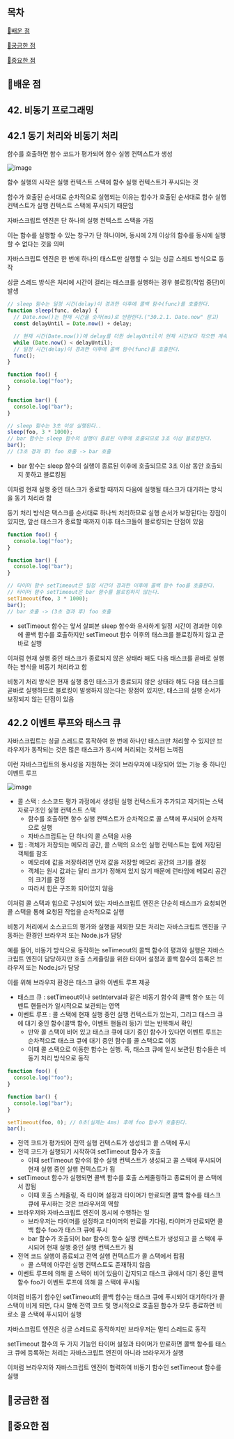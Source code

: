 ## 목차

[📗배운 점 ](#📗배운-점)

[🤔궁금한 점](#🤔궁금한-점)

[📌중요한 점](#📌중요한-점)

## 📗배운 점

## 42. 비동기 프로그래밍

## 42.1 동기 처리와 비동기 처리

함수를 호출하면 함수 코드가 평가되어 함수 실행 컨텍스트가 생성

![image](https://github.com/jin62413/js-deepdive-study/assets/71061884/57be49b9-d3b7-4f29-9070-24773c35e1b9)

함수 실행의 시작은 실행 컨텍스트 스택에 함수 실행 컨텍스트가 푸시되는 것

함수가 호출된 순서대로 순차적으로 실행되는 이유는 함수가 호출된 순서대로 함수 실행 컨텍스트가 실행 컨텍스트 스택에 푸시되기 때문임

자바스크립트 엔진은 단 하나의 실행 컨텍스트 스택을 가짐

이는 함수를 실행할 수 있는 창구가 단 하나이며, 동시에 2개 이상의 함수를 동시에 실행할 수 없다는 것을 의미

자바스크립트 엔진은 한 번에 하나의 태스트만 실행할 수 있는 싱글 스레드 방식으로 동작

싱글 스레드 방식은 처리에 시간이 걸리는 태스크를 실행하는 경우 블로킹(작업 중단)이 발생

```javascript
// sleep 함수는 일정 시간(delay)이 경과한 이후에 콜백 함수(func)를 호출한다.
function sleep(func, delay) {
  // Date.now()는 현재 시간을 숫자(ms)로 반환한다.("30.2.1. Date.now" 참고)
  const delayUntil = Date.now() + delay;

  // 현재 시간(Date.now())에 delay를 더한 delayUntil이 현재 시간보다 작으면 계속 반복한다.
  while (Date.now() < delayUntil);
  // 일정 시간(delay)이 경과한 이후에 콜백 함수(func)를 호출한다.
  func();
}

function foo() {
  console.log("foo");
}

function bar() {
  console.log("bar");
}

// sleep 함수는 3초 이상 실행된다..
sleep(foo, 3 * 1000);
// bar 함수는 sleep 함수의 실행이 종료된 이후에 호출되므로 3초 이상 블로킹된다.
bar();
// (3초 경과 후) foo 호출 -> bar 호출
```

- bar 함수는 sleep 함수의 실행이 종료된 이후에 호출되므로 3초 이상 동안 호출되지 못하고 블로킹됨

이처럼 현재 실행 중인 태스크가 종료할 때까지 다음에 실행될 태스크가 대기하는 방식을 동기 처리라 함

동기 처리 방식은 택스크를 순서대로 하나씩 처리하므로 실행 순서가 보장된다는 장점이 있지만, 앞선 태스크가 종료할 때까지 이후 태스크들이 블로킹되는 단점이 있음

```javascript
function foo() {
  console.log("foo");
}

function bar() {
  console.log("bar");
}

// 타이머 함수 setTimeout은 일정 시간이 경과한 이후에 콜백 함수 foo를 호출한다.
// 타이머 함수 setTimeout은 bar 함수를 블로킹하지 않는다.
setTimeout(foo, 3 * 1000);
bar();
// bar 호출 -> (3초 경과 후) foo 호출
```

- setTimeout 함수는 앞서 살펴본 sleep 함수와 유사하게 일정 시간이 경과한 이후에 콜백 함수를 호출하지만 setTimeout 함수 이후의 태스크를 블로킹하지 않고 곧바로 실행

이처럼 현재 실행 중인 태스크가 종료되지 않은 상태라 해도 다음 태스크를 곧바로 실행하는 방식을 비동기 처리라고 함

비동기 처리 방식은 현재 실행 중인 태스크가 종료되지 않은 상태라 해도 다음 태스크를 곧바로 실행하므로 블로킹이 발생하지 않는다는 장점이 있지만, 태스크의 실행 순서가 보장되지 않는 단점이 있음

## 42.2 이벤트 루프와 태스크 큐

자바스크립트는 싱글 스레드로 동작하여 한 번에 하나만 태스크만 처리할 수 있지만 브라우저가 동작되는 것은 많은 태스크가 동시에 처리되는 것처럼 느껴짐

이런 자바스크립트의 동시성을 지원하는 것이 브라우저에 내장되어 있는 기능 중 하나인 이벤트 루프

![image](https://github.com/jin62413/js-deepdive-study/assets/71061884/8d8c8d59-c64b-4908-bc8e-a5a9d3f01158)

- 콜 스택 : 소스코드 평가 과정에서 생성된 실행 컨텍스트가 추가되고 제거되는 스택 자료구조인 실행 컨텍스트 스택
  - 함수를 호출하면 함수 실행 컨텍스트가 순차적으로 콜 스택에 푸시되어 순차적으로 실행
  - 자바스크립트는 단 하나의 콜 스택을 사용
- 힙 : 객체가 저장되는 메모리 공간, 콜 스택의 요소인 실행 컨텍스트는 힙에 저장된 객체를 참조
  - 메모리에 값을 저장하려면 먼저 값을 저장할 메모리 공간의 크기를 결정
  - 객체는 원시 값과는 달리 크기가 정해져 있지 않기 때문에 런타임에 메모리 공간의 크기를 결정
  - 따라서 힙은 구조화 되어있지 않음

이처럼 콜 스택과 힙으로 구성되어 있는 자바스크립트 엔진은 단순히 태스크가 요청되면 콜 스택을 통해 요청된 작업을 순차적으로 실행

비동기 처리에서 소스코드의 평가와 실행을 제외한 모든 처리는 자바스크립트 엔진을 구동하는 환경인 브라우저 또는 Node.js가 담당

예를 들어, 비동기 방식으로 동작하는 seTimeout의 콜백 함수의 평과와 실행은 자바스크립트 엔진이 담당하지만 호출 스케쥴링을 위한 타이머 설정과 콜백 함수의 등록은 브라우저 또는 Node.js가 담당

이를 위해 브라우저 환경은 태스크 큐와 이벤트 루프 제공

- 태스크 큐 : setTimeout이나 setInterval과 같은 비동기 함수의 콜백 함수 또는 이벤트 핸들러가 일시적으로 보관되는 영역
- 이벤트 루프 : 콜 스택에 현재 실행 중인 실행 컨텍스트가 있는지, 그리고 태스크 큐에 대기 중인 함수(콜백 함수, 이벤트 핸들러 등)가 있는 반복해서 확인
  - 만약 콜 스택이 비어 있고 태스크 큐에 대기 중인 함수가 있다면 이벤트 루프는 순차적으로 태스크 큐에 대기 중인 함수를 콜 스택으로 이동
  - 이때 콜 스택으로 이동한 함수는 실행. 즉, 태스크 큐에 일시 보관된 함수들은 비동기 처리 방식으로 동작

```javascript
function foo() {
  console.log("foo");
}

function bar() {
  console.log("bar");
}

setTimeout(foo, 0); // 0초(실제는 4ms) 후에 foo 함수가 호출된다.
bar();
```

- 전역 코드가 평가되어 전역 실행 컨텍스트가 생성되고 콜 스택에 푸시
- 전역 코드가 실행되기 시작하여 setTimeout 함수가 호출
  - 이때 setTimeout 함수의 함수 실행 컨텍스트가 생성되고 콜 스택에 푸시되어 현재 실행 중인 실행 컨텍스트가 됨
- setTimeout 함수가 실행되면 콜백 함수를 호출 스케줄링하고 종료되어 콜 스택에서 팝됨
  - 이때 호출 스케줄링, 즉 타이머 설정과 타이머가 만료되면 콜백 함수를 태스크 큐에 푸시하는 것은 브라우저의 역할
- 브라우저와 자바스크립트 엔진이 동시에 수행하는 일
  - 브라우저는 타이머를 설정하고 타이머의 만료를 기다림, 타이머가 만료되면 콜백 함수 foo가 태스크 큐에 푸시
  - bar 함수가 호출되어 bar 함수의 함수 실행 컨텍스트가 생성되고 콜 스택에 푸시되어 현재 실행 중인 실행 컨텍스트가 됨
- 전역 코드 실행이 종료되고 전역 실행 컨텍스트가 콜 스택에서 팝됨
  - 콜 스택에 아무런 실행 컨텍스트도 존재하지 않음
- 이벤트 루프에 의해 콜 스택이 비어 있음이 갑지되고 태스크 큐에서 대기 중인 콜백 함수 foo가 이벤트 루프에 의해 콜 스택에 푸시됨

이처럼 비동기 함수인 setTimeout의 콜백 함수는 태스크 큐에 푸시되어 대기하다가 콜 스택이 비게 되면, 다시 말해 전역 코드 및 명시적으로 호출된 함수가 모두 종료하면 비로소 콜 스택에 푸시되어 실행

자바스크립트 엔진은 싱글 스레드로 동작하지만 브라우저는 멀티 스레드로 동작

setTimeout 함수의 두 가지 기능인 타이머 설정과 타이머가 만료하면 콜백 함수를 태스크 큐에 등록하는 처리는 자바스크립트 엔진이 아니라 브라우저가 실행

이처럼 브라우저와 자바스크립트 엔진이 협력하여 비동기 함수인 setTimeout 함수를 실행

## 🤔궁금한 점

## 📌중요한 점
